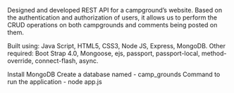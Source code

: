 
Designed and developed REST API for a campground’s website. Based on the authentication and authorization of users, it allows us to perform the
CRUD operations on both campgrounds and comments being posted on them.

Built using: Java Script, HTML5, CSS3, Node JS, Express, MongoDB.
Other required: Boot Strap 4.0, Mongoose, ejs, passport, passport-local, method-override, connect-flash, async.

Install MongoDB
Create a database named - camp_grounds
Command to run the application - node app.js
